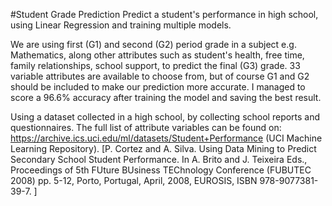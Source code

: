 #Student Grade Prediction
Predict a student's performance in high school, using Linear Regression and training multiple models.

We are using first (G1) and second (G2) period grade in a subject e.g. Mathematics, along other attributes such as student's health, free time, family relationships, school support, to predict the final (G3) grade. 33 variable attributes are available to choose from, but of course G1 and G2 should be included to make our prediction more accurate. I managed to score a 96.6% accuracy after training the model and saving the best result.

Using a dataset collected in a high school, by collecting school reports and questionnaires. The full list of attribute variables can be found on: https://archive.ics.uci.edu/ml/datasets/Student+Performance (UCI Machine Learning Repository). [P. Cortez and A. Silva. Using Data Mining to Predict Secondary School Student Performance. In A. Brito and J. Teixeira Eds., Proceedings of 5th FUture BUsiness TEChnology Conference (FUBUTEC 2008) pp. 5-12, Porto, Portugal, April, 2008, EUROSIS, ISBN 978-9077381-39-7. ]
